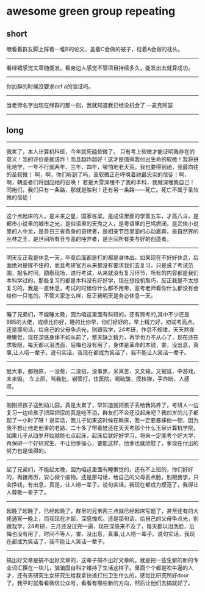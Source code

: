 # awesome green group repeating

## short

眼看着群友脚上踩着一堆B的论文，盖着C会做的被子，枕着A会做的枕头。

---

看绿裙感觉文章随便发。看身边人感觉不管项目持续多久，能发出去就算成功。

---

你加群的时候没要求ccf a的验证吗。

---

当老师名字出现在绿群的那一刻，我就知道我已经没机会了  --麦克阿瑟

---

## long


---

我笑了，本人计算机科班，今年就死磕软微了。
只有考上软微才能证明我存在的意义！我的评价是就该炸！而且越炸越好！这才是值得我付出生命的软微！我将拼死地学，一年不行就两年、三年、四年，哪怕地老天荒，我也要得到祂，我最向往的圣软微！
啊，啊，你们听到了吗，圣软微正在呼唤着祂最忠实的信徒！啊，啊，朝圣者们将回应祂的召唤！
若是大雪深埋不了我的本科，我就深埋我自己！
同袍们，我们只有一条路，那就是胜利！还有另一条路——死亡。死亡不属于圣软微的信徒！

---

这个点起床的人，是未来之星，国家栋梁，是成语里面的学富五车，才高八斗，是都市小说里的城市之光，是俗语里的天秀之人，是粤语里的巴鸠撚闭，是武侠小说里的人中龙，是吾日三省吾身的自律者，是相亲节目里面的心动嘉宾，是自然界的丛林之王，是世间所有丑与恶的唾弃者，是世间所有美与好的创造者。

---

明天反正我是休息一天，毕竟后面都是打的都是身体战，如果现在不好好休息，后面绝对是撑不住的，而且考研官方从来都没有要求我们去复习，只是说了考试范围，报名时间，勘察现场，进行考试，从来就没有复习环节，所有的内容都是我们本科学过的，那些复习的都是本科没有好好学，现在想投机取巧，反正我是不太想复习的，我是一直休息，考试的时候你什么都不用带，监考老师看你什么都没有会给你一只笔的，不管大家怎么样，反正我明天是务必休息一天。

---

睡了兄弟们，不能睡太晚，因为咱这里面有科班的，还有跨考的,其中不少还是985的大佬，成绩比你好，睡的比你早，你们好好的，早上精力好，初试考高点。还是那句话，给自己的父母争点光，别跟我学，24考研，作息不规律，天天熬夜睡懒觉，现在深感身体不如从前了，整天缺乏精力，再学也力不从心了，现在还在求极限，每天都以泪洗面，后悔也没有用了，身体是革命的本钱，害，没出息，真事,让人唠一辈子。说句实话，我现在都成为笑话了，我不能让人笑话一辈子。

---

屁大事，都拐原，一没惹，二没招，没事黑，米真苦，又文输，又被诋，中游戏，未来毁。 车上原，骂我批，钢管打，住医院，喝硫酸，摸核弹，手炸断，人感叹。

---

刚刚把孩子送到幼儿园，真是太累了，早知道就把孩子丢给我妈养了，考研人一边复习一边给孩子把屎把尿的真是吃不消，群友们不会还没起床吧？我四岁的儿子都起了一小时了呀！说实话，我儿子如果这时候在赖床，我一定要暴揍他一顿，因为我不想让他走他爹的老路，二十多了带着娃还在天天考那个什么玉泉计算机学院，如果儿子从四岁开始就能七点起床，起床后就好好学习，将来一定能考个好大学，再保研一个好研究生，不让他爹操心，要能这样，他爹也就欣慰了，爹现在付出的努力也是值得的。

---

起了兄弟们，不能起太晚，因为咱这里面有睡懒觉的，还有不上班的，你们好好的，再接再厉，安心做个废物。还是那句话，给自己的父母丟点脸，别跟我学，只会挣钱，有出息，真是，让人唠一辈子。说句实话，我现在都成为模范了，我得让人尊敬一辈子了。

---

起晚了起晚了，已经起晚了，群里的兄弟两三点就已经起床写题了，甚至还有的大佬通宵一晚上，而我现在才起，深感愧疚。还是那句话，给自己的父母争点光，别跟我学，24考研，三月还没过完一遍，现在深感来不及了，每天都以泪洗脸，后悔也没有用了，时间不等人，害，没出息，真事,让人唠一辈子。说句实话，我现在都成为笑话了，我不能让人笑话一辈子。

---

搞出好文章是搞不出好文章的，这辈子搞不出好文章的。就是把一些生僻的新的专业词汇摞在一块儿，骗骗国自科才维持了生活这样子。里面个个都是吹牛逼的人才，还有男研究生女研究生给我拿快递打扫卫生什么的，感觉比研究所好door了。我平时就看看微信公众号，看看有哪些新的方向，然后让他们去搞就好了。
